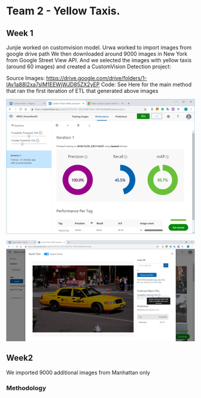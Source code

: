 # Team 2 - Yellow Taxis.

## Week 1
Junjie worked on customvision model.
Urwa worked to import images from google drive path
We then downloaded around 9000 images in New York from Google Street View API.
And we selected the images with yellow taxis (around 60 images) and created a CustomVision Detection project:

Source Images: https://drive.google.com/drive/folders/1-lAv1a88I2xa7sIM1EEWjWJD85ZX2yEP
Code: See Here for the main method that ran the first iteration of ETL that generated above images

![image](Taxis_Model.jpg)

![image](Test_Model.jpg)


## Week2
We imported 9000 additional images from Manhattan only

### Methodology
